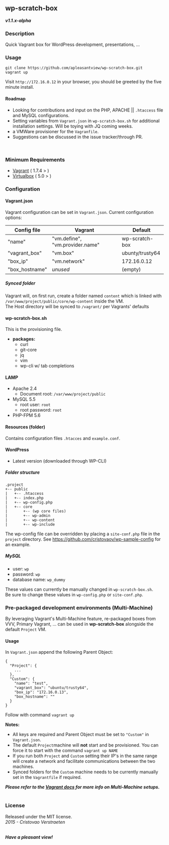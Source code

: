 ## wp-scratch-box
***v1.1.x-alpha***  

### Description
Quick Vagrant box for WordPress development, presentations, ...

### Usage
`git clone https://github.com/apleasantview/wp-scratch-box.git`  
`vagrant up`  

Visit `http://172.16.0.12` in your browser, you should be greeted by the five minute install.

#### Roadmap
- Looking for contributions and input on the PHP, APACHE || `.htaccess` file and MySQL configurations.
-  Setting variables from `Vagrant.json` in `wp-scratch-box.sh` for additional installation settings. Will be toying with JQ coming weeks. 
- a VMWare provisioner for the `Vagranfile`.
- Suggestions can be discussed in the issue tracker/through PR.  
</br>

### Minimum Requirements
- [Vagrant](https://www.vagrantup.com/) ( 1.7.4 > )
- [Virtualbox](https://www.virtualbox.org/) ( 5.0 > )

### Configuration

#### Vagrant.json
Vagrant configuration can be set in `Vagrant.json`.
Current configuration options:

| Config file | Vagrant | Default |
|-------------|---------|---------|
|"name" | "vm.define", "vm.provider.name" | wp-scratch-box |
|"vagrant_box" | "vm.box" | ubunty/trusty64 |
|"box_ip" | "vm.network" | 172.16.0.12 |
|"box_hostname"| *unused* | (empty) |

##### Synced folder
Vagrant will, on first run, create a folder named `content` which is linked with `/var/www/project/public/core/wp-content` inside the VM.  
The Host directory will be synced to `/vagrant/` per Vagrants' defaults

#### wp-scratch-box.sh
This is the provisioning file.
- **packages:**
    - curl
    - git-core
	- jq
	- vim
	- wp-cli w/ tab completions

#### LAMP
- Apache 2.4
	- Document root: `/var/www/project/public`
- MySQL 5.5
	- root user: `root`
	- root password: `root`
- PHP-FPM 5.6

#### Resources (folder)
Contains configuration files `.htacces` and `example.conf`.

#### WordPress
- Latest version (downloaded through WP-CLI)  

##### Folder structure
```
.project  
+-- public  
|	+-- .htaccess
|   +-- index.php
|	+-- wp-config.php
|   +-- core
|		+-- (wp core files)
|		+-- wp-admin
|		+-- wp-content
|		+-- wp-include
```
The wp-config file can be overridden by placing a `site-conf.php` file in the `project` directory. See https://github.com/cristovaov/wp-sample-config for an example.

##### MySQL
- user: `wp`
- password: `wp`
- database name: `wp_dummy`  

These values can currently be manually changed in `wp-scratch-box.sh`.  
Be sure to change these values in `wp-config.php` or `site-conf.php`.

### Pre-packaged development environments (Multi-Machine)
By leveraging Vagrant's Multi-Machine feature, re-packaged boxes from VVV, Primary Vagrant, ... can be used in **wp-scratch-box** alongside the default `Project` VM.

#### Usage
In `Vagrant.json` append the following Parent Object:
```
{
  "Project": {
    ...
  },
  "Custom": {
    "name": "test",
    "vagrant_box": "ubuntu/trusty64",
    "box_ip": "172.16.0.13",
    "box_hostname": ""
  }
}
```
Follow with command `vagrant up`  

**Notes:** 
- All keys are required and Parent Object must be set to `"Custom"` in `Vagrant.json`.
- The default `Project`machine will **not** start and be provisioned. You can force it to start with the command `vagrant up NAME`
- If you run both `Project` and `Custom` setting their IP's in the same range will create a network and facilitate communications between the two machines.  
- Synced folders for the `Custom` machine needs to be currently manually set in the `Vagrantfile` if required.

***Please refer to the [Vagrant docs](https://docs.vagrantup.com/v2/multi-machine/index.html) for more info on Multi-Machine setups.***  
<br>

### License
Released under the MIT license.  
*2015 - Cristovao Verstraeten*  
<br>

***Have a pleasant view!***